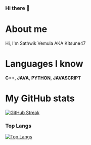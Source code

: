 ### Hi there 👋


# About me
Hi, I'm Sathwik Vemula AKA Kitsune47


# Languages I know
**C++**, **JAVA**, **PYTHON**, **JAVASCRIPT**


# My GitHub stats
[![GitHub Streak](https://github-readme-streak-stats.herokuapp.com/?user=sathwikv2005&theme=dark)](https://git.io/streak-stats)
### Top Langs
[![Top Langs](https://github-readme-stats.vercel.app/api/top-langs/?username=sathwikv2005&layout=compact)](https://github.com/anuraghazra/github-readme-stats)


